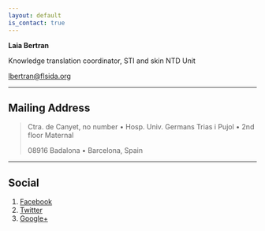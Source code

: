 ```yaml
---
layout: default
is_contact: true
---
```


**Laia Bertran**

Knowledge translation coordinator, STI and skin NTD Unit

[lbertran@flsida.org](mailto:lbertran@flsida.org)

---

## Mailing Address

> Ctra. de Canyet, no number • Hosp. Univ. Germans Trias i Pujol • 2nd floor Maternal
>
> 08916 Badalona • Barcelona, Spain

---

## Social

1. [Facebook](#)
2. [Twitter](#)
3. [Google+](#)
